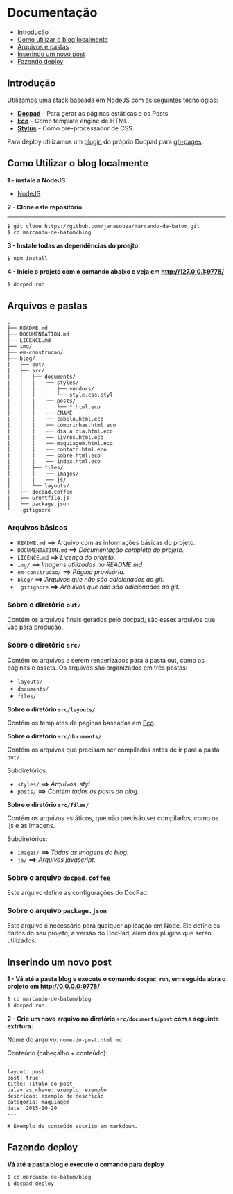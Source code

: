 # Documentação

- [Introdução](#introducao)
- [Como utilizar o blog localmente](#como-utilizar-o-blog-localmente)
- [Arquivos e pastas](#arquivos-e-pastas)
- [Inserindo um novo post](#inserindo-um-novo-post)
- [Fazendo deploy](#fazendo-deploy)

## Introdução
Utilizamos uma stack baseada em [NodeJS](https://nodejs.org/en/) com as seguintes tecnologias:

- **[Docpad](http://docpad.org/)** - Para gerar as páginas estáticas e os Posts.
- **[Eco](https://github.com/docpad/docpad-plugin-eco)** - Como template engine de HTML.
- **[Stylus](https://www.npmjs.com/package/docpad-plugin-stylus)** - Como pré-processador de CSS.

Para deploy utilizamos um [plugin](https://github.com/docpad/docpad-plugin-ghpages) do próprio Docpad para [gh-pages](https://pages.github.com/).

## Como Utilizar o blog localmente

**1 - instale a NodeJS**

- [NodeJS](https://nodejs.org/en/)

**2 - Clone este repositório**

****
```sh
$ git clone https://github.com/janasouza/marcando-de-batom.git
$ cd marcando-de-batom/blog
```

**3 - Instale todas as dependências do proejto**
```sh
$ npm install
```

**4 - Inicie o projeto com o comando abaixo e veja em  http://127.0.0.1:9778/**
```sh
$ docpad run
```

## Arquivos e pastas
	.
	├── README.md
	├── DOCUMENTATION.md
	├── LICENCE.md
	├── img/
	├── em-construcao/
	├── blog/
	|   ├── out/
	|   ├── src/
	|   |   ├── documents/
	|   |   |   ├── styles/
	|   |   |   |   ├── vendors/
	|   |   |   |   └── style.css.styl
	|   |   |   ├── posts/
	|   |   |   |   └── *.html.eco
	|   |   |   ├── CNAME
	|   |   |   ├── cabelo.html.eco
	|   |   |   ├── comprinhas.html.eco
	|   |   |   ├── dia a dia.html.eco
	|   |   |   ├── livros.html.eco
	|   |   |   ├── maquiagem.html.eco
	|   |   |   ├── contato.html.eco
	|   |   |   ├── sobre.html.eco
	|   |   |   └── index.html.eco
	|   |   ├── files/
	|   |   |   ├── images/
	|   |   |   └── js/
	|   |   └── layouts/
	|   ├── docpad.coffee
	|   ├── Gruntfile.js
	|   └── package.json
	└── .gitignore

### Arquivos básicos

- `README.md` **==>** Arquivo com as informações básicas do projeto.
- `DOCUMENTATION.md` **==>** *Documentação completa do projeto.*
- `LICENCE.md` **==>** *Licença do projeto.*
- `img/` **==>** *Imagens utilizadas no README.md*
- `em-construcao/` **==>** *Página provisória.*
- `blog/` **==>** *Arquivos que não são adicionados ao git.*
- `.gitignore` **==>** *Arquivos que não são adicionados ao git.*

### Sobre o diretório `out/`

Contém os arquivos finais gerados pelo docpad, são esses arquivos que vão para produção.

### Sobre o diretório `src/`

Contém os arquivos a serem renderizados para a pasta out, como as paginas e assets. Os arquivos são organizados em três pastas:

- `layouts/`
- `documents/`
- `files/`

**Sobre o diretório `src/layouts/`**

Contém os templates de paginas baseadas em [Eco](https://github.com/docpad/docpad-plugin-eco).

**Sobre o diretório `src/documents/`**

Contém os arquivos que precisam ser compilados antes de ir para a pasta `out/`.

Subdiretórios:

- `styles/` **==>** *Arquivos .styl*
- `posts/` **==>** *Contém todos os posts do blog.*

**Sobre o diretório `src/files/`**

Contém os arquivos estáticos, que não precisão ser compilados, como os .js e as imagens.

Subdiretórios:

- `images/` **==>** *Todas as imagens do blog.*
- `js/` **==>** *Arquivos javascript.*

### Sobre o arquivo `docpad.coffee`

Este arquivo define as configurações do DocPad.

### Sobre o arquivo `package.json`

Este arquivo é necessário para qualquer aplicação em Node. Ele define os dados do seu projeto, a versão do DocPad, além dos plugins que serão utilizados.

## Inserindo um novo post

**1 - Vá até a pasta blog e execute o comando `docpad run`, em seguida abra o projeto em http://0.0.0.0:9778/**
```sh
$ cd marcando-de-batom/blog
$ docpad run
```

**2 - Crie um novo arquivo no diretório `src/documents/post` com a seguinte extrtura:**

Nome do arquivo: `nome-do-post.html.md`

Conteúdo (cabeçalho + conteúdo):

	---
	layout: post
	post: true
	title: Titulo do post
	palavras_chave: exemplo, exemplo
	descricao: exemplo de descrição
	categoria: maquiagem
	date: 2015-10-20
	---

	# Exemplo de conteúdo escrito em markdown.

## Fazendo deploy

**Vá até a pasta blog e execute o comando para deploy**

```sh
$ cd marcando-de-batom/blog
$ docpad deploy
```
